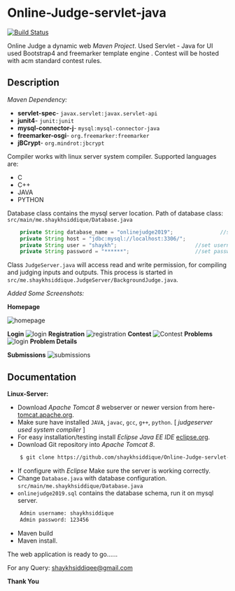 Online-Judge-servlet-java
==========
	
[![Build Status](https://travis-ci.org/joemccann/dillinger.svg?branch=master)](http://shaykhsiddique.me)

Online Judge a dynamic web *Maven Project*. Used Servlet - Java for UI used Bootstrap4 and freemarker template engine . Contest will be hosted with acm standard contest rules.

Description
--------------

*Maven Dependency:*
- **servlet-spec**- `javax.servlet:javax.servlet-api`
- **junit4**- `junit:junit`
- **mysql-connector-j**- `mysql:mysql-connector-java`
- **freemarker-osgi**- `org.freemarker:freemarker`
- **jBCrypt**- `org.mindrot:jbcrypt`


Compiler works with linux server system compiler. Supported languages are:

- C
- C++
- JAVA
- PYTHON

Database class contains the mysql server location. Path of database class: `src/main/me.shaykhsiddique/Database.java`

```java
	private String database_name = "onlinejudge2019";    			//set database name
	private String host = "jdbc:mysql://localhost:3306/";    			//set host url
	private String user = "shaykh";    						//set username for database
	private String password = "******";    					//set password for database

```

Class `JudgeServer.java` will access read and write permission, for compiling and judging inputs and outputs. This process is started in `src/me.shaykhsiddique.JudgeServer/BackgroundJudge.java`.


*Added Some Screenshots:*

**Homepage**

![homepage](https://user-images.githubusercontent.com/18369069/62414304-68421e00-b63b-11e9-83a9-f59c6347b2d6.png)

**Login**
![login](https://user-images.githubusercontent.com/18369069/62414335-c7a02e00-b63b-11e9-957c-d781dfd41a6c.png)
**Registration**
![registration](https://user-images.githubusercontent.com/18369069/62414337-ca9b1e80-b63b-11e9-95cd-7ef9728d6c57.png)
**Contest**
![Contest](https://user-images.githubusercontent.com/18369069/62414743-988cbb00-b641-11e9-8ace-6fce23b7eabd.png)
**Problems**
![login](https://user-images.githubusercontent.com/18369069/62414750-ceca3a80-b641-11e9-8af9-c2db8e2bf001.png)
**Problem Details**

**Submissions**
![submissions](https://user-images.githubusercontent.com/18369069/62414755-d2f65800-b641-11e9-8d3a-a318d704513b.png)

Documentation
-----------
**Linux-Server:**
- Download *Apache Tomcat 8* webserver or newer version from here- [tomcat.apache.org](https://tomcat.apache.org/).
- Make sure have installed `JAVA`, `javac`, `gcc`, `g++`, `python`. [ *judgeserver used system compiler* ]
- For easy installation/testing install *Eclipse Java EE IDE* [eclipse.org](https://www.eclipse.org/).
- Download Git repository into *Apache Tomcat 8*.

```sh
	$ git clone https://github.com/shaykhsiddique/Online-Judge-servlet-java.git
```
- If configure with *Eclipse* Make sure the server is working correctly.
- Change `Database.java` with database configuration. `src/main/me.shaykhsiddique/Database.java`
- `onlinejudge2019.sql` contains the database schema, run it on mysql server.

```sh
	Admin username: shaykhsiddique
	Admin password: 123456
```
- Maven build
- Maven install.

The web application is ready to go......

For any Query: [shaykhsiddiqee@gmail.com](mailto:shaykhsiddiqee@gmail.com)

**Thank You** 
